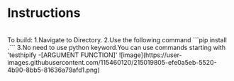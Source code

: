 <h1>Instructions</h1><br>
To build:
1.Navigate to Directory.
2.Use the following command
```pip install .```
3.No need to use python keyword.You can use commands starting with 'testhipify -[ARGUMENT FUNCTION]'
![image](https://user-images.githubusercontent.com/115460120/215019805-efe0a5eb-5520-4b90-8bb5-81636a79afd1.png)
